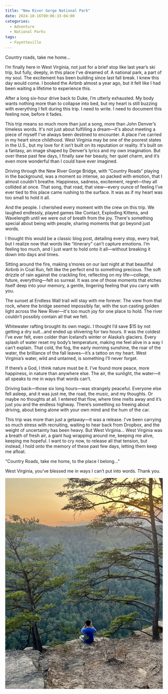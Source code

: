 ```yaml
---
title: "New River Gorge National Park"
date: 2024-10-16T00:06:33-04:00
categories:
  - Adventure
  - National Parks
tags:
  - Fayetteville
---
```


Country roads, take me home...

I’m finally here in West Virginia, not just for a brief stop like last year’s ski trip, but fully, deeply, in this place I've dreamed of. A national park, a part of my soul. The excitement has been building since last fall break. I knew this day would come. I booked the Airbnb almost a year ago, but it felt like I had been waiting a lifetime to experience this.

After a long six-hour drive back to Duke, I’m utterly exhausted. My body wants nothing more than to collapse into bed, but my heart is still buzzing with everything I felt during this trip. I need to write. I need to document this feeling now, before it fades.

This trip means so much more than just a song, more than John Denver’s timeless words. It's not just about fulfilling a dream—it's about meeting a piece of myself I've always been destined to encounter. A place I’ve carried in my heart since childhood. West Virginia may be one of the poorest states in the U.S., but my love for it isn’t built on its reputation or reality. It's built on a fantasy, an image shaped by Denver’s lyrics and my own imagination. But over these past few days, I finally saw her beauty, her quiet charm, and it’s even more wonderful than I could have ever imagined.

Driving through the New River Gorge Bridge, with “Country Roads” playing in the background, was a moment so intense, so packed with emotion, that I almost couldn’t breathe. Happiness, sadness, excitement, regret—they all collided at once. That song, that road, that view—every ounce of feeling I’ve ever tied to this place came rushing to the surface. It was as if my heart was too small to hold it all.

And the people. I cherished every moment with the crew on this trip. We laughed endlessly, played games like Contact, Exploding Kittens, and Wavelength until we were out of breath from the joy. There's something special about being with people, sharing moments that go beyond just words.

I thought this would be a classic blog post, detailing every stop, every trail, but I realize now that words like “itinerary” can’t capture emotions. I’m feeling too much, and I just want to hold onto it all—without breaking it down into days and times.

Sitting around the fire, making s’mores on our last night at that beautiful Airbnb in Coal Run, felt like the perfect end to something precious. The soft drizzle of rain against the crackling fire, reflecting on my life—college, future, everything—felt so surreal. It was one of those moments that etches itself deep into your memory, a gentle, lingering feeling that you carry with you.

The sunset at Endless Wall trail will stay with me forever. The view from that rock, where the bridge seemed impossibly far, with the sun casting golden light across the New River—it's too much joy for one place to hold. The river couldn’t possibly contain all that we felt.

Whitewater rafting brought its own magic. I thought I’d save $15 by not getting a dry suit...and ended up shivering for two hours. It was the coldest I’ve ever felt, even colder than Iceland’s winter or Alaska’s glaciers. Every splash of water reset my body’s temperature, making me feel alive in a way I can’t explain. That cold, the fog, the early morning sunshine, the roar of the water, the brilliance of the fall leaves—it’s a tattoo on my heart. West Virginia’s water, wild and untamed, is something I’ll never forget.

If there’s a God, I think nature must be it. I’ve found more peace, more happiness, in nature than anywhere else. The air, the sunlight, the water—it all speaks to me in ways that words can’t.

Driving back—those six long hours—was strangely peaceful. Everyone else fell asleep, and it was just me, the road, the music, and my thoughts. Or maybe no thoughts at all. I entered that flow, where time melts away and it’s just you and the endless highway. There’s something so freeing about driving, about being alone with your own mind and the hum of the car.

This trip was more than just a getaway—it was a release. I’ve been carrying so much stress with recruiting, waiting to hear back from Dropbox, and the weight of uncertainty has been heavy. But West Virginia... West Virginia was a breath of fresh air, a giant hug wrapping around me, keeping me alive, keeping me hopeful. I want to cry now, to release all that tension, but instead, I hold onto the memory of these past few days, letting them keep me afloat.

"Country Roads, take me home, to the place I belong..."

West Virginia, you’ve blessed me in ways I can’t put into words. Thank you.

![IMG_5791](IMG_5791.jpg)